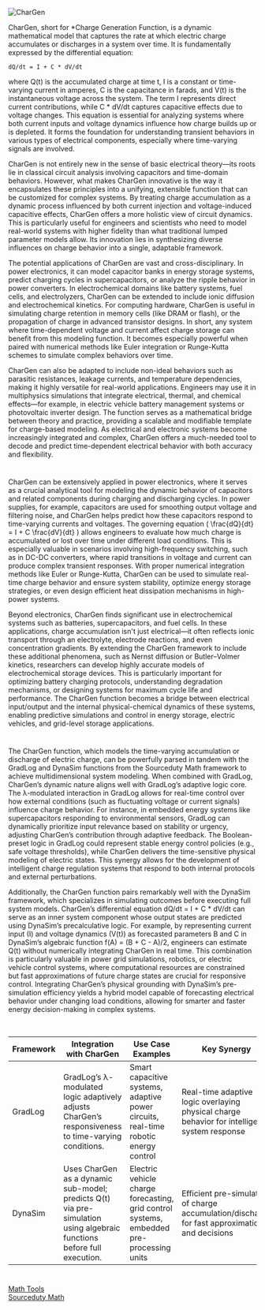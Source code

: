 ![CharGen](https://github.com/user-attachments/assets/cd7e798e-7a22-490b-9b6d-746dcf9f991a)

CharGen, short for *Charge Generation Function, is a dynamic mathematical model that captures the rate at which electric charge accumulates or discharges in a system over time. It is fundamentally expressed by the differential equation:

    dQ/dt = I + C * dV/dt

where Q(t) is the accumulated charge at time t, I is a constant or time-varying current in amperes, C is the capacitance in farads, and V(t) is the instantaneous voltage across the system. The term I represents direct current contributions, while C * dV/dt captures capacitive effects due to voltage changes. This equation is essential for analyzing systems where both current inputs and voltage dynamics influence how charge builds up or is depleted. It forms the foundation for understanding transient behaviors in various types of electrical components, especially where time-varying signals are involved.

CharGen is not entirely new in the sense of basic electrical theory—its roots lie in classical circuit analysis involving capacitors and time-domain behaviors. However, what makes CharGen innovative is the way it encapsulates these principles into a unifying, extensible function that can be customized for complex systems. By treating charge accumulation as a dynamic process influenced by both current injection and voltage-induced capacitive effects, CharGen offers a more holistic view of circuit dynamics. This is particularly useful for engineers and scientists who need to model real-world systems with higher fidelity than what traditional lumped parameter models allow. Its innovation lies in synthesizing diverse influences on charge behavior into a single, adaptable framework.

The potential applications of CharGen are vast and cross-disciplinary. In power electronics, it can model capacitor banks in energy storage systems, predict charging cycles in supercapacitors, or analyze the ripple behavior in power converters. In electrochemical domains like battery systems, fuel cells, and electrolyzers, CharGen can be extended to include ionic diffusion and electrochemical kinetics. For computing hardware, CharGen is useful in simulating charge retention in memory cells (like DRAM or flash), or the propagation of charge in advanced transistor designs. In short, any system where time-dependent voltage and current affect charge storage can benefit from this modeling function. It becomes especially powerful when paired with numerical methods like Euler integration or Runge-Kutta schemes to simulate complex behaviors over time.

CharGen can also be adapted to include non-ideal behaviors such as parasitic resistances, leakage currents, and temperature dependencies, making it highly versatile for real-world applications. Engineers may use it in multiphysics simulations that integrate electrical, thermal, and chemical effects—for example, in electric vehicle battery management systems or photovoltaic inverter design. The function serves as a mathematical bridge between theory and practice, providing a scalable and modifiable template for charge-based modeling. As electrical and electronic systems become increasingly integrated and complex, CharGen offers a much-needed tool to decode and predict time-dependent electrical behavior with both accuracy and flexibility.

#

CharGen can be extensively applied in power electronics, where it serves as a crucial analytical tool for modeling the dynamic behavior of capacitors and related components during charging and discharging cycles. In power supplies, for example, capacitors are used for smoothing output voltage and filtering noise, and CharGen helps predict how these capacitors respond to time-varying currents and voltages. The governing equation \( \frac{dQ}{dt} = I + C \frac{dV}{dt} \) allows engineers to evaluate how much charge is accumulated or lost over time under different load conditions. This is especially valuable in scenarios involving high-frequency switching, such as in DC-DC converters, where rapid transitions in voltage and current can produce complex transient responses. With proper numerical integration methods like Euler or Runge-Kutta, CharGen can be used to simulate real-time charge behavior and ensure system stability, optimize energy storage strategies, or even design efficient heat dissipation mechanisms in high-power systems.

Beyond electronics, CharGen finds significant use in electrochemical systems such as batteries, supercapacitors, and fuel cells. In these applications, charge accumulation isn't just electrical—it often reflects ionic transport through an electrolyte, electrode reactions, and even concentration gradients. By extending the CharGen framework to include these additional phenomena, such as Nernst diffusion or Butler–Volmer kinetics, researchers can develop highly accurate models of electrochemical storage devices. This is particularly important for optimizing battery charging protocols, understanding degradation mechanisms, or designing systems for maximum cycle life and performance. The CharGen function becomes a bridge between electrical input/output and the internal physical-chemical dynamics of these systems, enabling predictive simulations and control in energy storage, electric vehicles, and grid-level storage applications.

#

The CharGen function, which models the time-varying accumulation or discharge of electric charge, can be powerfully parsed in tandem with the GradLog and DynaSim functions from the Sourceduty Math framework to achieve multidimensional system modeling. When combined with GradLog, CharGen’s dynamic nature aligns well with GradLog’s adaptive logic core. The λ-modulated interaction in GradLog allows for real-time control over how external conditions (such as fluctuating voltage or current signals) influence charge behavior. For instance, in embedded energy systems like supercapacitors responding to environmental sensors, GradLog can dynamically prioritize input relevance based on stability or urgency, adjusting CharGen’s contribution through adaptive feedback. The Boolean-preset logic in GradLog could represent stable energy control policies (e.g., safe voltage thresholds), while CharGen delivers the time-sensitive physical modeling of electric states. This synergy allows for the development of intelligent charge regulation systems that respond to both internal protocols and external perturbations.

Additionally, the CharGen function pairs remarkably well with the DynaSim framework, which specializes in simulating outcomes before executing full system models. CharGen’s differential equation dQ/dt = I + C * dV/dt can serve as an inner system component whose output states are predicted using DynaSim’s precalculative logic. For example, by representing current input (I) and voltage dynamics (V(t)) as forecasted parameters B and C in DynaSim’s algebraic function f(A) = (B + C - A)/2, engineers can estimate Q(t) without numerically integrating CharGen in real time. This combination is particularly valuable in power grid simulations, robotics, or electric vehicle control systems, where computational resources are constrained but fast approximations of future charge states are crucial for responsive control. Integrating CharGen’s physical grounding with DynaSim’s pre-simulation efficiency yields a hybrid model capable of forecasting electrical behavior under changing load conditions, allowing for smarter and faster energy decision-making in complex systems.

<br>

| Framework     | Integration with CharGen                                                                                                          | Use Case Examples                                                                                   | Key Synergy                                                                                       |
|---------------|-----------------------------------------------------------------------------------------------------------------------------------|------------------------------------------------------------------------------------------------------|----------------------------------------------------------------------------------------------------|
| GradLog       | GradLog’s λ-modulated logic adaptively adjusts CharGen’s responsiveness to time-varying conditions.                             | Smart capacitive systems, adaptive power circuits, real-time robotic energy control                 | Real-time adaptive logic overlaying physical charge behavior for intelligent system response      |
| DynaSim       | Uses CharGen as a dynamic sub-model; predicts Q(t) via pre-simulation using algebraic functions before full execution.           | Electric vehicle charge forecasting, grid control systems, embedded pre-processing units            | Efficient pre-simulation of charge accumulation/discharge for fast approximations and decisions   |

#

[Math Tools](https://github.com/sourceduty/Math_Tools)
<br>
[Sourceduty Math](https://chatgpt.com/g/g-67cc981656b8819196c22b67c9fbbb8c-sourceduty-math)
